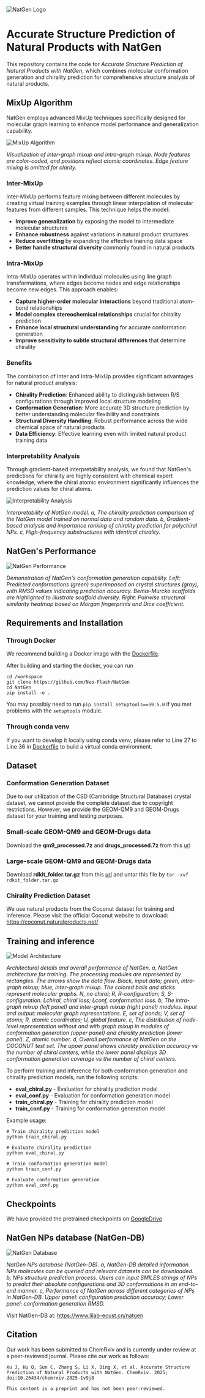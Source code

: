 ![NatGen Logo](figs/logo.png)

# Accurate Structure Prediction of Natural Products with NatGen
This repository contains the code for *Accurate Structure Prediction of Natural Products with NatGen*, which combines molecular conformation generation and chirality prediction for comprehensive structure analysis of natural products.

## MixUp Algorithm

NatGen employs advanced MixUp techniques specifically designed for molecular graph learning to enhance model performance and generalization capability.

![MixUp Algorithm](figs/mixup.png)

*Visualization of inter-graph mixup and intra-graph mixup. Node features are color-coded, and positions reflect atomic coordinates. Edge feature mixing is omitted for clarity.*

### Inter-MixUp
Inter-MixUp performs feature mixing between different molecules by creating virtual training examples through linear interpolation of molecular features from different samples. This technique helps the model:
- **Improve generalization** by exposing the model to intermediate molecular structures
- **Enhance robustness** against variations in natural product structures
- **Reduce overfitting** by expanding the effective training data space
- **Better handle structural diversity** commonly found in natural products

### Intra-MixUp  
Intra-MixUp operates within individual molecules using line graph transformations, where edges become nodes and edge relationships become new edges. This approach enables:
- **Capture higher-order molecular interactions** beyond traditional atom-bond relationships
- **Model complex stereochemical relationships** crucial for chirality prediction
- **Enhance local structural understanding** for accurate conformation generation
- **Improve sensitivity to subtle structural differences** that determine chirality

### Benefits
The combination of Inter and Intra-MixUp provides significant advantages for natural product analysis:
- **Chirality Prediction**: Enhanced ability to distinguish between R/S configurations through improved local structure modeling
- **Conformation Generation**: More accurate 3D structure prediction by better understanding molecular flexibility and constraints
- **Structural Diversity Handling**: Robust performance across the wide chemical space of natural products
- **Data Efficiency**: Effective learning even with limited natural product training data

### Interpretability Analysis
Through gradient-based interpretability analysis, we found that NatGen's predictions for chirality are highly consistent with chemical expert knowledge, where the chiral atomic environment significantly influences the prediction values for chiral atoms.

![Interpretability Analysis](figs/XAI.png)

*Interpretability of NatGen model. a, The chirality prediction comparison of the NatGen model trained on normal data and random data. b, Gradient-based analysis and importance ranking of chirality prediction for polychiral NPs. c, High-frequency substructures with identical chirality.*

## NatGen's Performance

![NatGen Performance](figs/example.png)

*Demonstration of NatGen's conformation generation capability. Left: Predicted conformations (green) superimposed on crystal structures (gray), with RMSD values indicating prediction accuracy. Bemis-Murcko scaffolds are highlighted to illustrate scaffold diversity. Right: Pairwise structural similarity heatmap based on Morgan fingerprints and Dice coefficient.*

## Requirements and Installation

### Through Docker

We recommend building a Docker image with the [Dockerfile](Dockerfile).

After building and starting the docker, you can run

```shell
cd /workspace
git clone https://github.com/Neo-Flash/NatGen
cd NatGen
pip install -e .
```

You may possibly need to run `pip install setuptools==59.5.0` if you met problems with the `setuptools` module.

### Through conda venv
If you want to develop it locally using conda venv, please refer to Line 27 to Line 36 in [Dockerfile](Dockerfile) to build a virtual conda environment.

## Dataset

### Conformation Generation Dataset
Due to our utilization of the CSD (Cambridge Structural Database) crystal dataset, we cannot provide the complete dataset due to copyright restrictions. However, we provide the GEOM-QM9 and GEOM-Drugs dataset for your training and testing purposes.

### Small-scale GEOM-QM9 and GEOM-Drugs data
Download the **qm9_processed.7z** and **drugs_processed.7z** from this [url](https://drive.google.com/drive/folders/10dWaj5lyMY0VY4Zl0zDPCa69cuQUGb-6)

### Large-scale GEOM-QM9 and GEOM-Drugs data
Download **rdkit_folder.tar.gz** from this [url](https://dataverse.harvard.edu/dataset.xhtml?persistentId=doi:10.7910/DVN/JNGTDF) and untar this file by `tar -xvf rdkit_folder.tar.gz`

### Chirality Prediction Dataset
We use natural products from the Coconut dataset for training and inference. Please visit the official Coconut website to download: https://coconut.naturalproducts.net/


## Training and inference

![Model Architecture](figs/model.png)

*Architectural details and overall performance of NatGen. a, NatGen architecture for training. The processing modules are represented by rectangles. The arrows show the data flow. Black, input data; green, intra-graph mixup; blue, inter-graph mixup. The colored balls and sticks represent molecular graphs. N, no chiral; R, R-configuration; S, S-configuration. Lchiral, chiral loss; Lconf, conformation loss. b, The intra-graph mixup (left panel) and inter-graph mixup (right panel) modules. Input and output: molecular graph representations. E, set of bonds; V, set of atoms; R, atomic coordinates; U, global feature. c, The distribution of node-level representation without and with graph mixup in modules of conformation generation (upper panel) and chirality prediction (lower panel). Z, atomic number. d, Overall performance of NatGen on the COCONUT test set. The upper panel shows chirality prediction accuracy vs the number of chiral centers, while the lower panel displays 3D conformation generation coverage vs the number of chiral centers.*

To perform training and inference for both conformation generation and chirality prediction models, run the following scripts:

- **eval_chiral.py** - Evaluation for chirality prediction model
- **eval_conf.py** - Evaluation for conformation generation model  
- **train_chiral.py** - Training for chirality prediction model
- **train_conf.py** - Training for conformation generation model

Example usage:
```shell
# Train chirality prediction model
python train_chiral.py 

# Evaluate chirality prediction
python eval_chiral.py 

# Train conformation generation model
python train_conf.py 

# Evaluate conformation generation
python eval_conf.py 
```

## Checkpoints
We have provided the pretrained checkpoints on [GoogleDrive](https://drive.google.com/drive/folders/15DM2g4yt2KnkjNDsQmLVKIJQH0iHZhAa?usp=drive_link/)

## NatGen NPs database (NatGen-DB)

![NatGen Database](figs/DB.png)

*NatGen NPs database (NatGen-DB). a, NatGen-DB detailed information. NPs molecules can be queried and relevant datasets can be downloaded. b, NPs structure prediction process. Users can input SMILES strings of NPs to predict their absolute configurations and 3D conformations in an end-to-end manner. c, Performance of NatGen across different categories of NPs in NatGen-DB. Upper panel: configuration prediction accuracy; Lower panel: conformation generation RMSD.*

Visit NatGen-DB at: https://www.lilab-ecust.cn/natgen

## Citation

Our work has been submitted to ChemRxiv and is currently under review at a peer-reviewed journal. Please cite our work as follows:

```
Xu J, Hu Q, Sun C, Zhang S, Li X, Ding X, et al. Accurate Structure Prediction of Natural Products with NatGen. ChemRxiv. 2025; doi:10.26434/chemrxiv-2025-1v9j8

This content is a preprint and has not been peer-reviewed.
```
